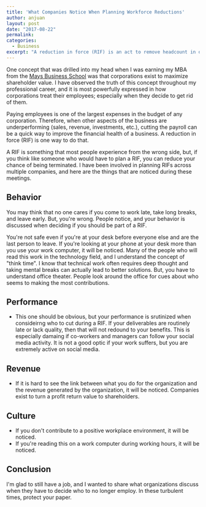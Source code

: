 ```yaml
---
title: 'What Companies Notice When Planning Workforce Reductions'
author: anjuan
layout: post
date: "2017-08-22"
permalink:
categories:
  - Business
excerpt: "A reduction in force (RIF) is an act to remove headcount in order to satisfy budgetary concerns. Knowing what companies notice when planning a RIF can help you avoid being included in one."
---
```


One concept that was drilled into my head when I was earning my MBA from the [Mays Business School](http://mays.tamu.edu/) was that corporations exist to maximize shareholder value. I have observed the truth of this concept throughout my professional career, and it is most powerfully expressed in how corporations treat their employees; especially when they decide to get rid of them.

Paying employees is one of the largest expenses in the budget of any corporation. Therefore, when other aspects of the business are underperforming (sales, revenue, investments, etc.), cutting the payroll can be a quick way to improve the financial health of a business. A reduction in force (RIF) is one way to do that.

A RIF is something that most people experience from the wrong side, but, if you think like someone who would have to plan a RIF, you can reduce your chance of being terminated. I have been involved in planning RIFs across multiple companies, and here are the things that are noticed during these meetings.


## Behavior

You may think that no one cares if you come to work late, take long breaks, and leave early. But, you're wrong. People notice, and your behavior is discussed when deciding if you should be part of a RIF.

You're not safe even if you're at your desk before everyone else and are the last person to leave. If you're looking at your phone at your desk more than you use your work computer, it will be noticed. Many of the people who will read this work in the technology field, and I understand the concept of "think time". I know that technical work often requires deep thought and taking mental breaks can actually lead to better solutions. But, you have to understand office theater. People look around the office for cues about who seems to making the most contributions. 

## Performance

* This one should be obvious, but your performance is srutinized when consideirng who to cut during a RIF. If your deliverables are routinely late or lack quality, then that will not redound to your benefits. This is especially damaing if co-workers and managers can follow your social media activity. It is not a good optic if your work suffers, but you are extremely active on social media. 

## Revenue

* If it is hard to see the link between what you do for the organization and the revenue generated by the organization, it will be noticed. Companies exist to turn a profit return value to shareholders. 

## Culture

* If you don't contribute to a positive workplace environment, it will be noticed. 
* If you're reading this on a work computer during working hours, it will be noticed.


## Conclusion

I'm glad to still have a job, and I wanted to share what organizations discuss when they have to decide who to no longer employ. In these turbulent times, protect your paper.

